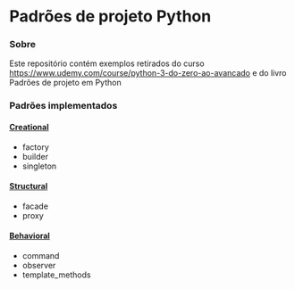 # Padrões de projeto Python

### Sobre

Este repositório contém exemplos retirados do curso https://www.udemy.com/course/python-3-do-zero-ao-avancado e do livro Padrões de projeto em Python

### Padrões implementados

#### [Creational](https://github.com/l3co/design-patterns-python/tree/main/implementation/creational)
  * factory
  * builder
  * singleton
    
#### [Structural](https://github.com/l3co/design-patterns-python/tree/main/implementation/structural)
  * facade
  * proxy
 
#### [Behavioral](https://github.com/l3co/design-patterns-python/tree/main/implementation/behavioral)
  * command
  * observer
  * template_methods
